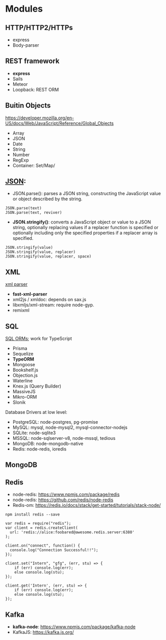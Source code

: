 # Modules

## HTTP/HTTP2/HTTPs
- express
- Body-parser


## REST framework
- **express**
- Sails
- Meteor
- Loopback: REST ORM

## Buitin Objects
https://developer.mozilla.org/en-US/docs/Web/JavaScript/Reference/Global_Objects
- Array
- JSON
- Date
- String
- Number
- RegExp
- Container: Set/Map/

## [JSON](https://developer.mozilla.org/en-US/docs/Web/JavaScript/Reference/Global_Objects/JSON):
- JSON.parse(): 
parses a JSON string, constructing the JavaScript value or object described by the string. 
```
JSON.parse(text)
JSON.parse(text, reviver)
```
- **JSON.stringify()**:
converts a JavaScript object or value to a JSON string, optionally replacing values if a replacer function is specified or optionally including only the specified properties if a replacer array is specified. 
```
JSON.stringify(value)
JSON.stringify(value, replacer)
JSON.stringify(value, replacer, space)
```

## XML
[xml parser](https://openbase.com/categories/js/best-nodejs-xml-parser-libraries)
- **fast-xml-parser**
- xml2js / xmldoc: depends on sax.js 
- libxmljs/xml-stream: require node-gyp.
- remixml

## SQL
[SQL ORMs](https://www.prisma.io/dataguide/database-tools/top-nodejs-orms-query-builders-and-database-libraries); work for TypeScript
- Prisma
- Sequelize
- **TypeORM**
- Mongoose
- Bookshelf.js
- Objection.js
- Waterline
- Knex.js (Query Builder)
- MassiveJS
- Mikro-ORM
- Slonik

Database Drivers at low level:
- PostgreSQL: node-postgres, pg-promise
- MySQL: mysql, node-mysql2, mysql-connector-nodejs
- SQLite: node-sqlite3
- MSSQL: node-sqlserver-v8, node-mssql, tedious
- MongoDB: node-mongodb-native
- Redis: node-redis, ioredis
    

## MongoDB

## Redis
- node-redis: https://www.npmjs.com/package/redis
- node-redis: https://github.com/redis/node-redis
- Redis-om: https://redis.io/docs/stack/get-started/tutorials/stack-node/
```
npm install redis --save

var redis = require("redis");
var client = redis.createClient(
  url: 'redis://alice:foobared@awesome.redis.server:6380'
);
  
client.on("connect", function() {
  console.log("Connection Successful!!");
});
  
client.set("Intern", "gfg", (err, stu) => {
    if (err) console.log(err);
    else console.log(stu);
});
  
client.get('Intern', (err, stu) => {
    if (err) console.log(err);
    else console.log(stu); 
});
```
## Kafka
- **kafka-node**: https://www.npmjs.com/package/kafka-node
- KafkaJS: https://kafka.js.org/

##
